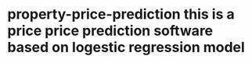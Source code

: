 # property-price-prediction this is a price price prediction software based on logestic regression model
